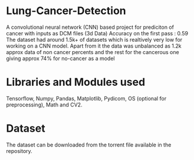 # Lung-Cancer-Detection
A convolutional neural network (CNN) based project for prediciton of cancer with inputs as DCM files (3d Data)
Accuracy on the first pass : 0.59
The dataset had around 1.5k+ of datasets which is realtively very low for working on a CNN model. Apart from it the data was unbalanced as 1.2k approx data of non cancer percents and the rest for the cancerous one giving approx 74% for no-cancer as a model

# Libraries and Modules used
Tensorflow, Numpy, Pandas, Matplotlib, Pydicom, OS (optional for preprocessing), Math and CV2.

# Dataset
The dataset can be downloaded from the torrent file available in the repository. 
